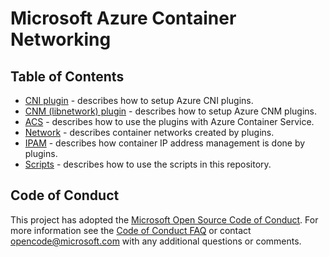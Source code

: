 # Microsoft Azure Container Networking

## Table of Contents
* [CNI plugin](cni.md) - describes how to setup Azure CNI plugins.
* [CNM (libnetwork) plugin](cnm.md) - describes how to setup Azure CNM plugins.
* [ACS](acs.md) - describes how to use the plugins with Azure Container Service.
* [Network](network.md) - describes container networks created by plugins.
* [IPAM](ipam.md) - describes how container IP address management is done by plugins.
* [Scripts](scripts.md) - describes how to use the scripts in this repository.

## Code of Conduct
This project has adopted the [Microsoft Open Source Code of Conduct](https://opensource.microsoft.com/codeofconduct/). For more information see the [Code of Conduct FAQ](https://opensource.microsoft.com/codeofconduct/faq/) or contact [opencode@microsoft.com](mailto:opencode@microsoft.com) with any additional questions or comments.
